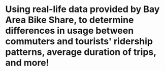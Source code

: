 # Using real-life data provided by Bay Area Bike Share, to determine differences in usage between commuters and tourists' ridership patterns, average duration of trips, and more!
